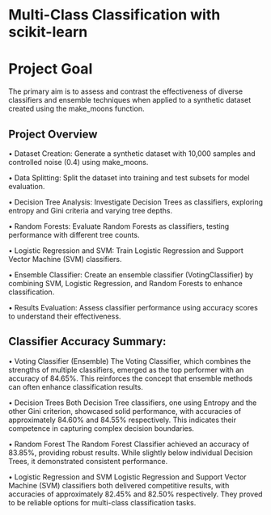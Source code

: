 # Multi-Class Classification with scikit-learn

# Project Goal

  The primary aim is to assess and contrast the effectiveness of diverse classifiers and ensemble techniques when applied to a synthetic dataset created using the make_moons function.

## Project Overview

  • Dataset Creation: Generate a synthetic dataset with 10,000 samples and controlled noise (0.4) using make_moons.

  • Data Splitting: Split the dataset into training and test subsets for model evaluation.

  • Decision Tree Analysis: Investigate Decision Trees as classifiers, exploring entropy and Gini criteria and varying tree depths.

  • Random Forests: Evaluate Random Forests as classifiers, testing performance with different tree counts.

  • Logistic Regression and SVM: Train Logistic Regression and Support Vector Machine (SVM) classifiers.

  • Ensemble Classifier: Create an ensemble classifier (VotingClassifier) by combining SVM, Logistic Regression, and Random     Forests to enhance classification.

  • Results Evaluation: Assess classifier performance using accuracy scores to understand their effectiveness.

## Classifier Accuracy Summary:

  • Voting Classifier (Ensemble)
    The Voting Classifier, which combines the strengths of multiple classifiers, emerged as the top performer with an accuracy of 84.65%. This reinforces the concept that ensemble methods can often enhance classification results.
  
  • Decision Trees
    Both Decision Tree classifiers, one using Entropy and the other Gini criterion, showcased solid performance, with accuracies of approximately 84.60% and 84.55% respectively. This indicates their competence in capturing complex decision boundaries.

  • Random Forest
    The Random Forest Classifier achieved an accuracy of 83.85%, providing robust results. While slightly below individual Decision Trees, it demonstrated consistent performance.

  • Logistic Regression and SVM 
    Logistic Regression and Support Vector Machine (SVM) classifiers both delivered competitive results, with accuracies of approximately 82.45% and 82.50% respectively. They proved to be reliable options for multi-class classification tasks.

